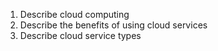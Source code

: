 1. Describe cloud computing
2. Describe the benefits of using cloud services
3. Describe cloud service types